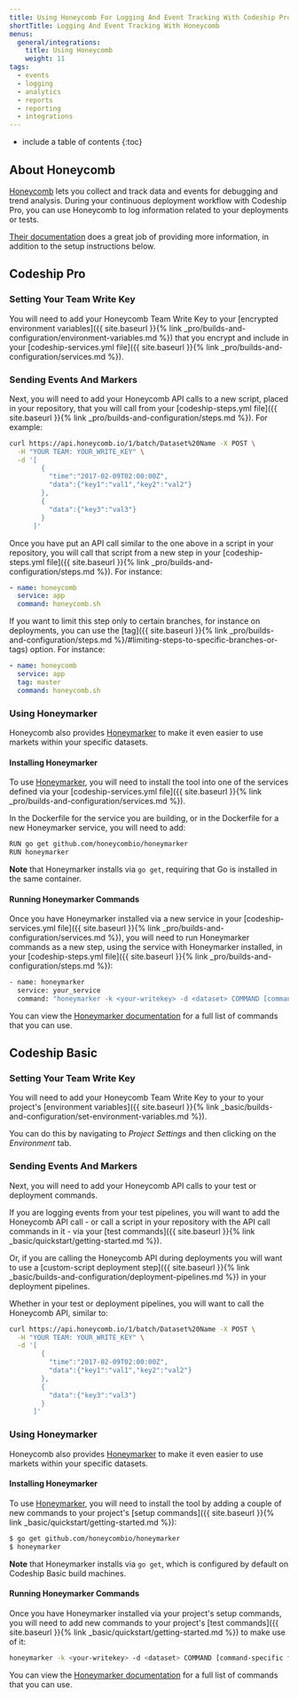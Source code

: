 ```yaml
---
title: Using Honeycomb For Logging And Event Tracking With Codeship Pro
shortTitle: Logging And Event Tracking With Honeycomb
menus:
  general/integrations:
    title: Using Honeycomb
    weight: 11
tags:
  - events
  - logging
  - analytics
  - reports
  - reporting
  - integrations
---
```


* include a table of contents
{:toc}

## About Honeycomb

[Honeycomb](https://www.honeycomb.io) lets you collect and track data and events for debugging and trend analysis. During your continuous deployment workflow with Codeship Pro, you can use Honeycomb to log information related to your deployments or tests.

[Their documentation](https://honeycomb.io/docs/) does a great job of providing more information, in addition to the setup instructions below.

## Codeship Pro

### Setting Your Team Write Key

You will need to add your Honeycomb Team Write Key to your [encrypted environment variables]({{ site.baseurl }}{% link _pro/builds-and-configuration/environment-variables.md %}) that you encrypt and include in your [codeship-services.yml file]({{ site.baseurl }}{% link _pro/builds-and-configuration/services.md %}).

###  Sending Events And Markers

Next, you will need to add your Honeycomb API calls to a new script, placed in your repository, that you will call from your [codeship-steps.yml file]({{ site.baseurl }}{% link _pro/builds-and-configuration/steps.md %}). For example:

```bash
curl https://api.honeycomb.io/1/batch/Dataset%20Name -X POST \
  -H "YOUR TEAM: YOUR_WRITE_KEY" \
  -d '[
        {
          "time":"2017-02-09T02:00:00Z",
          "data":{"key1":"val1","key2":"val2"}
        },
        {
          "data":{"key3":"val3"}
        }
      ]'
```

Once you have put an API call similar to the one above in a script in your repository, you will call that script from a new step in your [codeship-steps.yml file]({{ site.baseurl }}{% link _pro/builds-and-configuration/steps.md %}). For instance:

```yaml
- name: honeycomb
  service: app
  command: honeycomb.sh
```

If you want to limit this step only to certain branches, for instance on deployments, you can use the [tag]({{ site.baseurl }}{% link _pro/builds-and-configuration/steps.md %}/#limiting-steps-to-specific-branches-or-tags) option. For instance:

```yaml
- name: honeycomb
  service: app
  tag: master
  command: honeycomb.sh
```

### Using Honeymarker

Honeycomb also provides [Honeymarker](https://github.com/honeycombio/honeymarker) to make it even easier to use markets within your specific datasets.

#### Installing Honeymarker

To use [Honeymarker](https://github.com/honeycombio/honeymarker), you will need to install the tool into one of the services defined via your [codeship-services.yml file]({{ site.baseurl }}{% link _pro/builds-and-configuration/services.md %}).

In the Dockerfile for the service you are building, or in the Dockerfile for a new Honeymarker service, you will need to add:

```bash
RUN go get github.com/honeycombio/honeymarker
RUN honeymarker
```

**Note** that Honeymarker installs via `go get`, requiring that Go is installed in the same container.

#### Running Honeymarker Commands

Once you have Honeymarker installed via a new service in your [codeship-services.yml file]({{ site.baseurl }}{% link _pro/builds-and-configuration/services.md %}), you will need to run Honeymarker commands as a new step, using the service with Honeymarker installed, in your [codeship-steps.yml file]({{ site.baseurl }}{% link _pro/builds-and-configuration/steps.md %}):

```bash
- name: honeymarker
  service: your_service
  command: "honeymarker -k <your-writekey> -d <dataset> COMMAND [command-specific flags]"
```

You can view the [Honeymarker documentation](https://github.com/honeycombio/honeymarker) for a full list of commands that you can use.

## Codeship Basic

### Setting Your Team Write Key

You will need to add your Honeycomb Team Write Key to your to your project's [environment variables]({{ site.baseurl }}{% link _basic/builds-and-configuration/set-environment-variables.md %}).

You can do this by navigating to _Project Settings_ and then clicking on the _Environment_ tab.

###  Sending Events And Markers

Next, you will need to add your Honeycomb API calls to your test or deployment commands.

If you are logging events from your test pipelines, you will want to add the Honeycomb API call - or call a script in your repository with the API call commands in it - via your [test commands]({{ site.baseurl }}{% link _basic/quickstart/getting-started.md %}).

Or, if you are calling the Honeycomb API during deployments you will want to use a [custom-script deployment step]({{ site.baseurl }}{% link _basic/builds-and-configuration/deployment-pipelines.md %}) in your deployment pipelines.

Whether in your test or deployment pipelines, you will want to call the Honeycomb API, similar to:

```bash
curl https://api.honeycomb.io/1/batch/Dataset%20Name -X POST \
  -H "YOUR TEAM: YOUR_WRITE_KEY" \
  -d '[
        {
          "time":"2017-02-09T02:00:00Z",
          "data":{"key1":"val1","key2":"val2"}
        },
        {
          "data":{"key3":"val3"}
        }
      ]'
```

### Using Honeymarker

Honeycomb also provides [Honeymarker](https://github.com/honeycombio/honeymarker) to make it even easier to use markets within your specific datasets.

#### Installing Honeymarker

To use [Honeymarker](https://github.com/honeycombio/honeymarker), you will need to install the tool by adding a couple of new commands to your project's [setup commands]({{ site.baseurl }}{% link _basic/quickstart/getting-started.md %}):

```bash
$ go get github.com/honeycombio/honeymarker
$ honeymarker
```

**Note** that Honeymarker installs via `go get`, which is configured by default on Codeship Basic build machines.

#### Running Honeymarker Commands

Once you have Honeymarker installed via your project's setup commands, you will need to add new commands to your project's [test commands]({{ site.baseurl }}{% link _basic/quickstart/getting-started.md %}) to make use of it:

```bash
honeymarker -k <your-writekey> -d <dataset> COMMAND [command-specific flags]
```

You can view the [Honeymarker documentation](https://github.com/honeycombio/honeymarker) for a full list of commands that you can use.
